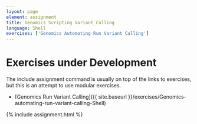```yaml
---
layout: page
element: assignment
title: Genomics Scripting Variant Calling
language: Shell
exercises: ['Genomics Automating Run Variant Calling']
---
```

# Exercises under Development

The include assignment command is usually on top of the links to exercises, but this is an attempt
to use modular exercises.

* [Genomics Run Variant Calling]({{ site.baseurl }}/exercises/Genomics-automating-run-variant-calling-Shell)

{% include assignment.html %}